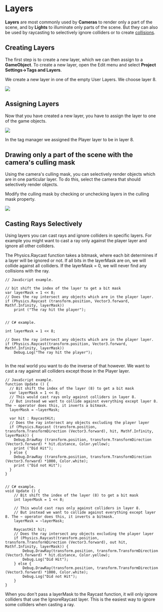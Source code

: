 Layers
======


__Layers__ are most commonly used by __Cameras__ to render only a part of the scene, and by __Lights__ to illuminate only parts of the scene. But they can also be used by raycasting to selectively ignore colliders or to create [collisions](LayerBasedCollision).


Creating Layers
---------------


The first step is to create a new layer, which we can then assign to a __GameObject__. To create a new layer, open the Edit menu and select __Project Settings-&gt;Tags and Layers__.

We create a new layer in one of the empty User Layers. We choose layer 8.


![](../uploads/Main/Layer-CreateNewLayer.png) 


Assigning Layers
----------------


Now that you have created a new layer, you have to assign the layer to one of the game objects.


![](../uploads/Main/Layer-ChooseLayer.png) 

In the tag manager we assigned the Player layer to be in layer 8.


Drawing only a part of the scene with the camera's culling mask
---------------------------------------------------------------


Using the camera's culling mask, you can selectively render objects which are in one particular layer.
To do this, select the camera that should selectively render objects.

Modify the culling mask by checking or unchecking layers in the culling mask property.


![](../uploads/Main/Layer-CullingMask.png) 


Casting Rays Selectively
------------------------


Using layers you can cast rays and ignore colliders in specific layers.
For example you might want to cast a ray only against the player layer and ignore all other colliders.

The Physics.Raycast function takes a bitmask, where each bit determines if a layer will be ignored or not.
If all bits in the layerMask are on, we will collide against all colliders.
If the layerMask = 0, we will never find any collisions with the ray.




````
// JavaScript example.

// bit shift the index of the layer to get a bit mask
var layerMask = 1 << 8;
// Does the ray intersect any objects which are in the player layer.
if (Physics.Raycast (transform.position, Vector3.forward, Mathf.Infinity, layerMask))
    print ("The ray hit the player");


// C# example.

int layerMask = 1 << 8;
		
// Does the ray intersect any objects which are in the player layer.
if (Physics.Raycast(transform.position, Vector3.forward, Mathf.Infinity, layerMask))
    Debug.Log("The ray hit the player");


````


In the real world you want to do the inverse of that however. We want to cast a ray against all colliders except those in the Player layer.



````
// JavaScript example.
function Update () {
  // Bit shift the index of the layer (8) to get a bit mask
  var layerMask = 1 << 8;
  // This would cast rays only against colliders in layer 8.
  // But instead we want to collide against everything except layer 8. The ~ operator does this, it inverts a bitmask.
  layerMask = ~layerMask;

  var hit : RaycastHit;
  // Does the ray intersect any objects excluding the player layer
  if (Physics.Raycast (transform.position, transform.TransformDirection (Vector3.forward), hit, Mathf.Infinity, layerMask)) {
    Debug.DrawRay (transform.position, transform.TransformDirection (Vector3.forward) * hit.distance, Color.yellow);
    print ("Did Hit");
  } else {
    Debug.DrawRay (transform.position, transform.TransformDirection (Vector3.forward) *1000, Color.white);
    print ("Did not Hit");
  }
}


// C# example.
void Update () {
    // Bit shift the index of the layer (8) to get a bit mask
    int layerMask = 1 << 8;
		
    // This would cast rays only against colliders in layer 8.
    // But instead we want to collide against everything except layer 8. The ~ operator does this, it inverts a bitmask.
    layerMask = ~layerMask;
	
    RaycastHit hit;
    // Does the ray intersect any objects excluding the player layer
    if (Physics.Raycast(transform.position, transform.TransformDirection (Vector3.forward), out hit, Mathf.Infinity, layerMask)) {
        Debug.DrawRay(transform.position, transform.TransformDirection (Vector3.forward) * hit.distance, Color.yellow);
        Debug.Log("Did Hit");
    } else {
        Debug.DrawRay(transform.position, transform.TransformDirection (Vector3.forward) *1000, Color.white);
        Debug.Log("Did not Hit");
    }
}

````

When you don't pass a layerMask to the Raycast function, it will only ignore colliders that use the IgnoreRaycast layer.
This is the easiest way to ignore some colliders when casting a ray.
